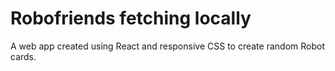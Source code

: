 # Robofriends fetching locally
A web app created using React and responsive CSS to create random Robot cards.
